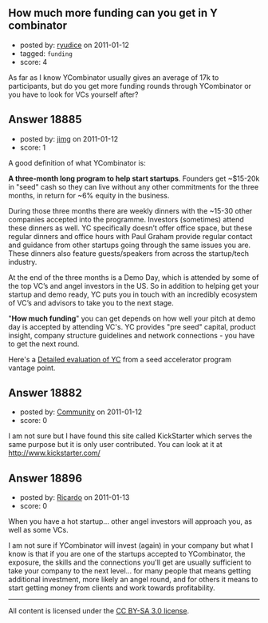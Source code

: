 ## How much more funding can you get in Y combinator

- posted by: [ryudice](https://stackexchange.com/users/-1/6161-ryudice) on 2011-01-12
- tagged: `funding`
- score: 4

As far as I know YCombinator usually gives an average of 17k to participants, but do you get more funding rounds through YCombinator or you have to look for VCs yourself after?


## Answer 18885

- posted by: [jimg](https://stackexchange.com/users/-1/2380-jimg) on 2011-01-12
- score: 1

<p>A good definition of what YCombinator is:</p>

<p><strong>A three-month long program to help start startups</strong>. Founders get ~$15-20k in "seed" cash so they can live without any other commitments for the three months, in return for ~6% equity in the business.</p>

<p>During those three months there are weekly dinners with the ~15-30 other companies accepted into the programme. Investors (sometimes) attend these dinners as well. YC specifically doesn’t offer office space, but these regular dinners and office hours with Paul Graham provide regular contact and guidance from other startups going through the same issues you are. These dinners also feature guests/speakers from across the startup/tech industry.</p>

<p>At the end of the three months is a Demo Day, which is attended by some of the top VC’s and angel investors in the US. So in addition to helping get your startup and demo ready, YC puts you in touch with an incredibly ecosystem of VC’s and advisors to take you to the next stage.</p>

<p>"<strong>How much funding</strong>" you can get depends on how well your pitch at demo day is accepted by attending VC's.  YC provides "pre seed" capital, product insight, company structure guidelines and network connections - you have to get the next round.</p>

<p>Here's a <a href="http://www.scribd.com/doc/19982837/Copying-Y-Combinator" rel="nofollow">Detailed evaluation of YC</a> from a seed accelerator program vantage point.</p>



## Answer 18882

- posted by: [Community](https://stackexchange.com/users/-1/-1-community) on 2011-01-12
- score: 0

I am not sure but I have found this site called KickStarter which serves the same purpose but it is only user contributed. You can look at it  at http://www.kickstarter.com/


## Answer 18896

- posted by: [Ricardo](https://stackexchange.com/users/-1/42-ricardo) on 2011-01-13
- score: 0

When you have a hot startup... other angel investors will approach you, as well as some VCs. 

I am not sure if YCombinator will invest (again) in your company but what I know is that if you are one of the startups accepted to YCombinator, the exposure, the skills and the connections you'll get are usually sufficient to take your company to the next level... for many people that means getting additional investment, more likely an angel round, and for others it means to start getting money from clients and work towards profitability.



---

All content is licensed under the [CC BY-SA 3.0 license](https://creativecommons.org/licenses/by-sa/3.0/).
